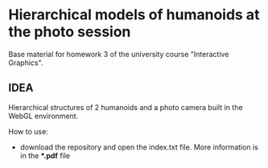 # Hierarchical models of humanoids at the photo session
Base material for homework 3 of the university course "Interactive Graphics".

IDEA
------------
Hierarchical structures of 2 humanoids and a photo camera built in the WebGL environment.

How to use:
* download the repository and open the index.txt file. More information is in the **\*.pdf** file
